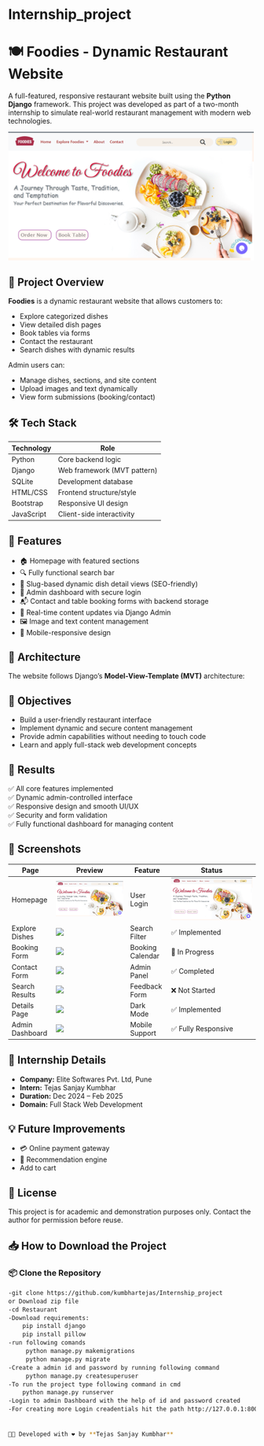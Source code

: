 # Internship_project

# 🍽️ Foodies - Dynamic Restaurant Website

A full-featured, responsive restaurant website built using the **Python Django** framework. This project was developed as part of a two-month internship to simulate real-world restaurant management with modern web technologies.

<img src="./screenshots/home.png" alt="Homepage Screenshot" width="500"/>

## 🚀 Project Overview

**Foodies** is a dynamic restaurant website that allows customers to:
- Explore categorized dishes
- View detailed dish pages
- Book tables via forms
- Contact the restaurant
- Search dishes with dynamic results

Admin users can:
- Manage dishes, sections, and site content
- Upload images and text dynamically
- View form submissions (booking/contact)

## 🛠️ Tech Stack

| Technology    | Role                        |   
|---------------|-----------------------------|
| Python        | Core backend logic          |
| Django        | Web framework (MVT pattern) |
| SQLite        | Development database        |
| HTML/CSS      | Frontend structure/style    |
| Bootstrap     | Responsive UI design        |
| JavaScript    | Client-side interactivity   |

## 🧰 Features

- 🏠 Homepage with featured sections
- 🔍 Fully functional search bar
- 📜 Slug-based dynamic dish detail views (SEO-friendly)
- 📇 Admin dashboard with secure login
- 📬 Contact and table booking forms with backend storage
- 🔄 Real-time content updates via Django Admin
- 🖼️ Image and text content management
- 📱 Mobile-responsive design

## 📐 Architecture

The website follows Django’s **Model-View-Template (MVT)** architecture:

## 🎯 Objectives

- Build a user-friendly restaurant interface
- Implement dynamic and secure content management
- Provide admin capabilities without needing to touch code
- Learn and apply full-stack web development concepts

## 🧪 Results

✅ All core features implemented  
✅ Dynamic admin-controlled interface  
✅ Responsive design and smooth UI/UX  
✅ Security and form validation  
✅ Fully functional dashboard for managing content  

## 📸 Screenshots
| Page              | Preview                           | Feature         | Status             |
|-------------------|------------------------------------|------------------|---------------------|
| Homepage          | ![](./screenshots/home.png)        | User Login       |  ![](./screenshots/home.png)        |
| Explore Dishes    | ![](./screenshots/explore.png)     | Search Filter    | ✅ Implemented      |
| Booking Form      | ![](./screenshots/booking.png)     | Booking Calendar | 🚧 In Progress      |
| Contact Form      | ![](./screenshots/contact.png)     | Admin Panel      | ✅ Completed        |
| Search Results    | ![](./screenshots/search_results.png) | Feedback Form    | ❌ Not Started      |
| Details Page      | ![](./screenshots/details.png)     | Dark Mode        | ✅ Implemented      |
| Admin Dashboard   | ![](./screenshots/admin.png)       | Mobile Support   | ✅ Fully Responsive |






## 🏢 Internship Details

- **Company:** Elite Softwares Pvt. Ltd, Pune  
- **Intern:** Tejas Sanjay Kumbhar  
- **Duration:** Dec 2024 – Feb 2025  
- **Domain:** Full Stack Web Development  

## 💡 Future Improvements

- 💳 Online payment gateway
- 🤖 Recommendation engine
- Add to cart 

## 📜 License

This project is for academic and demonstration purposes only. Contact the author for permission before reuse.

## 📥 How to Download the Project

### 📦 Clone the Repository

```bash
-git clone https://github.com/kumbhartejas/Internship_project
or Download zip file
-cd Restaurant
-Download requirements:
    pip install django
    pip install pillow
-run following comands
     python manage.py makemigrations
     python manage.py migrate
-Create a admin id and password by running following command
     python manage.py createsuperuser
-To run the project type following command in cmd
    python manage.py runserver
-Login to admin Dashboard with the help of id and password created
-For creating more Login creadentials hit the path http://127.0.0.1:8000/admin/ and create new user


🧑‍💻 Developed with ❤️ by **Tejas Sanjay Kumbhar**



